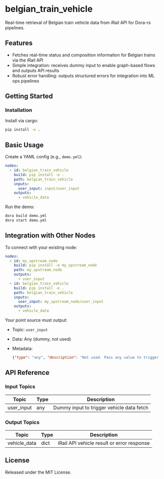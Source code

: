 # belgian_train_vehicle

Real-time retrieval of Belgian train vehicle data from iRail API for Dora-rs pipelines.

## Features
- Fetches real-time status and composition information for Belgian trains via the iRail API
- Simple integration: receives dummy input to enable graph-based flows and outputs API results
- Robust error handling: outputs structured errors for integration into ML ops pipelines

## Getting Started

### Installation
Install via cargo:
```bash
pip install -e .
```

## Basic Usage

Create a YAML config (e.g., `demo.yml`):

```yaml
nodes:
  - id: belgian_train_vehicle
    build: pip install -e .
    path: belgian_train_vehicle
    inputs:
      user_input: input/user_input
    outputs:
      - vehicle_data
```

Run the demo:

```bash
dora build demo.yml
dora start demo.yml
```

## Integration with Other Nodes

To connect with your existing node:

```yaml
nodes:
  - id: my_upstream_node
    build: pip install -e my_upstream_node
    path: my_upstream_node
    outputs:
      - user_input
  - id: belgian_train_vehicle
    build: pip install -e .
    path: belgian_train_vehicle
    inputs:
      user_input: my_upstream_node/user_input
    outputs:
      - vehicle_data
```

Your point source must output:

* Topic: `user_input`
* Data: Any (dummy, not used)
* Metadata:

  ```json
  {"type": "any", "description": "Not used. Pass any value to trigger vehicle request"}
  ```

## API Reference

### Input Topics

| Topic      | Type   | Description                                       |
| ----------| ------ | ------------------------------------------------- |
| user_input | any    | Dummy input to trigger vehicle data fetch         |

### Output Topics

| Topic        | Type   | Description                                          |
| ------------| ------ | ---------------------------------------------------- |
| vehicle_data | dict   | iRail API vehicle result or error response           |

## License

Released under the MIT License.
